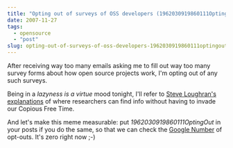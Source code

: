 ```yaml
---
title: "Opting out of surveys of OSS developers (1962030919860111OptingOut)"
date: 2007-11-27
tags: 
  - opensource
  - "post"
slug: opting-out-of-surveys-of-oss-developers-1962030919860111optingout
---
```


After receiving way too many emails asking me to fill out way too many survey forms about how open source projects work, I'm opting out of any such surveys.

Being in a _lazyness is a virtue_ mood tonight, I'll refer to [Steve Loughran's explanations](http://www.1060.org/blogxter/entry?publicid=E47B0A97528CCD973524C9A938A2E8D9) of where researchers can find info without having to invade our Copious Free Time.

And let's make this meme measurable: put _1962030919860111OptingOut_ in your posts if you do the same, so that we can check the [Google Number](http://www.google.com/search?q=1962030919860111OptingOut) of opt-outs. It's zero right now ;-)
